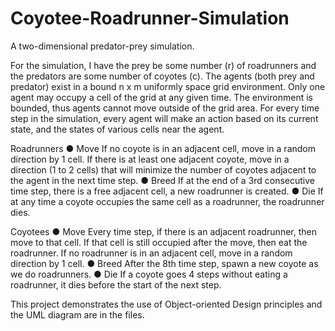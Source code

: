 # Coyotee-Roadrunner-Simulation

A two-dimensional predator-prey simulation.

For the simulation, I have the prey be some number (r) of roadrunners and the
predators are some number of coyotes (c). The agents (both prey and predator) exist in a
bound n x m uniformly space grid environment. Only one agent may occupy a cell of the
grid at any given time. The environment is bounded, thus agents cannot move outside of
the grid area.
For every time step in the simulation, every agent will make an action based on its current
state, and the states of various cells near the agent.

Roadrunners
● Move If no coyote is in an adjacent cell, move in a random direction by 1 cell. If
there is at least one adjacent coyote, move in a direction (1 to 2 cells) that will
minimize the number of coyotes adjacent to the agent in the next time step.
● Breed If at the end of a 3rd consecutive time step, there is a free adjacent cell, a new
roadrunner is created.
● Die If at any time a coyote occupies the same cell as a roadrunner, the roadrunner
dies.

Coyotees
● Move Every time step, if there is an adjacent roadrunner, then move to that cell. If
that cell is still occupied after the move, then eat the roadrunner. If no roadrunner is
in an adjacent cell, move in a random direction by 1 cell.
● Breed After the 8th time step, spawn a new coyote as we do roadrunners.
● Die If a coyote goes 4 steps without eating a roadrunner, it dies before the start of
the next step.

This project demonstrates the use of Object-oriented Design principles and the UML diagram are in the files.
